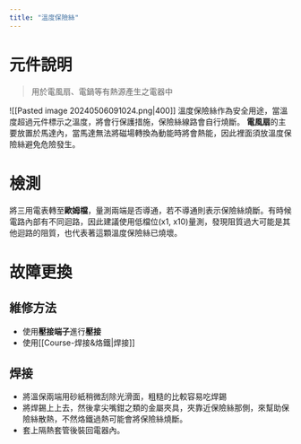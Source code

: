 ```yaml
---
title: "溫度保險絲"
---
```


# 元件說明

> 用於電風扇、電鍋等有熱源產生之電器中

![[Pasted image 20240506091024.png|400]]
溫度保險絲作為安全用途，當溫度超過元件標示之溫度，將會行保護措施，保險絲線路會自行燒斷。
**電風扇**的主要放置於馬達內，當馬達無法將磁場轉換為動能時將會熱能，因此裡面須放溫度保險絲避免危險發生。

# 檢測

將三用電表轉至**歐姆檔**，量測兩端是否導通，若不導通則表示保險絲燒斷。有時候電路內部有不同迴路，因此建議使用低檔位(x1, x10)量測，發現阻質過大可能是其他迴路的阻質，也代表著這顆溫度保險絲已燒壞。

# 故障更換

## 維修方法

- 使用**壓接端子**進行**壓接**
- 使用[[Course-焊接&烙鐵|焊接]]

## 焊接

- 將溫保兩端用砂紙稍微刮除光滑面，粗糙的比較容易吃焊錫
- 將焊錫上上去，然後拿尖嘴鉗之類的金屬夾具，夾靠近保險絲那側，來幫助保險絲散熱，不然烙鐵過熱可能會將保險絲燒斷。
- 套上隔熱套管後裝回電器內。
